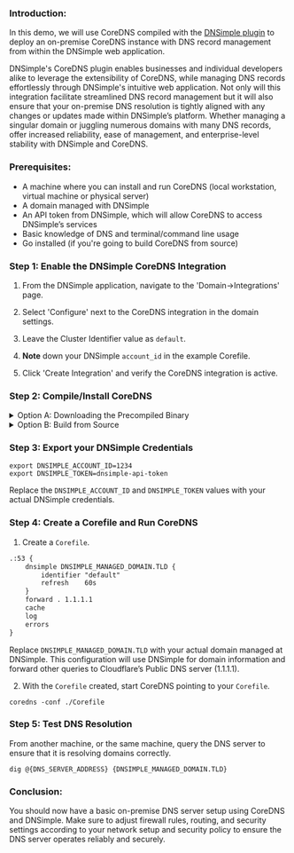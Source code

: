 ### Introduction:

In this demo, we will use CoreDNS compiled with the [DNSimple plugin](https://github.com/dnsimple/coredns-dnsimple/) to deploy an on-premise CoreDNS instance with DNS record management from within the DNSimple web application.

DNSimple's CoreDNS plugin enables businesses and individual developers alike to leverage the extensibility of CoreDNS, while managing DNS records effortlessly through DNSimple's intuitive web application. Not only will this integration facilitate streamlined DNS record management but it will also ensure that your on-premise DNS resolution is tightly aligned with any changes or updates made within DNSimple’s platform. Whether managing a singular domain or juggling numerous domains with many DNS records, offer increased reliability, ease of management, and enterprise-level stability with DNSimple and CoreDNS.

### Prerequisites:

- A machine where you can install and run CoreDNS (local workstation, virtual machine or physical server)
- A domain managed with DNSimple
- An API token from DNSimple, which will allow CoreDNS to access DNSimple’s services
- Basic knowledge of DNS and terminal/command line usage
- Go installed (if you're going to build CoreDNS from source)

### Step 1: Enable the DNSimple CoreDNS Integration

1. From the DNSimple application, navigate to the 'Domain->Integrations' page.

2. Select 'Configure' next to the CoreDNS integration in the domain settings.

3. Leave the Cluster Identifier value as `default`. 

4. **Note** down your DNSimple `account_id` in the example Corefile.

5. Click 'Create Integration' and verify the CoreDNS integration is active.

### Step 2: Compile/Install CoreDNS

<details>
<summary>Option A: Downloading the Precompiled Binary</summary>
<br>
1. Go to the [DNSimple CoreDNS releases page](https://github.com/dnsimple/coredns-dnsimple/releases)
2. Download the latest release for your OS
3. Extract and move the binary to a location in your PATH
</details>

<details>
<summary>Option B: Build from Source</summary>
<br>
1. Clone the CoreDNS repository
Clone the CoreDNS source code from its official GitHub repository.

```shell
git clone https://github.com/coredns/coredns.git
```

2. Navigate to the CoreDNS directory
Switch to the coredns directory which has been cloned to your local system.

```shell
cd coredns
```

3: Add the DNSimple Plugin to `plugin.cfg`
Modify the plugin.cfg file to include the DNSimple plugin by adding the import statement immeditely after route53.

```txt
route53:route53
dnsimple:github.com/dnsimple/coredns-dnsimple
...
```

4. Load the CoreDNS DNSimple Plugin
Utilize go get to download the DNSimple plugin, making it available for the upcoming build process.

```shell
go get github.com/dnsimple/coredns-dnsimple
```

5. Build CoreDNS with the External Plugin
Trigger the build process, generating a new CoreDNS binary that includes the DNSimple plugin.

```shell
go generate && go build
```

6. Verify and move the binary to a location in your PATH
</details>

### Step 3: Export your DNSimple Credentials

```shell
export DNSIMPLE_ACCOUNT_ID=1234
export DNSIMPLE_TOKEN=dnsimple-api-token
```

Replace the `DNSIMPLE_ACCOUNT_ID` and `DNSIMPLE_TOKEN` values with your actual DNSimple credentials.

### Step 4: Create a Corefile and Run CoreDNS

1. Create a `Corefile`.

```txt
.:53 {
    dnsimple DNSIMPLE_MANAGED_DOMAIN.TLD {
        identifier "default"
        refresh    60s
    }
    forward . 1.1.1.1
    cache
    log
    errors
}
```

Replace `DNSIMPLE_MANAGED_DOMAIN.TLD` with your actual domain managed at DNSimple. This configuration will use DNSimple for domain information and forward other queries to Cloudflare’s Public DNS server (1.1.1.1).

2. With the `Corefile` created, start CoreDNS pointing to your `Corefile`.

```shell
coredns -conf ./Corefile
```

### Step 5: Test DNS Resolution

From another machine, or the same machine, query the DNS server to ensure that it is resolving domains correctly.

```shell
dig @{DNS_SERVER_ADDRESS} {DNSIMPLE_MANAGED_DOMAIN.TLD}
```

### Conclusion:

You should now have a basic on-premise DNS server setup using CoreDNS and DNSimple. Make sure to adjust firewall rules, routing, and security settings according to your network setup and security policy to ensure the DNS server operates reliably and securely.
